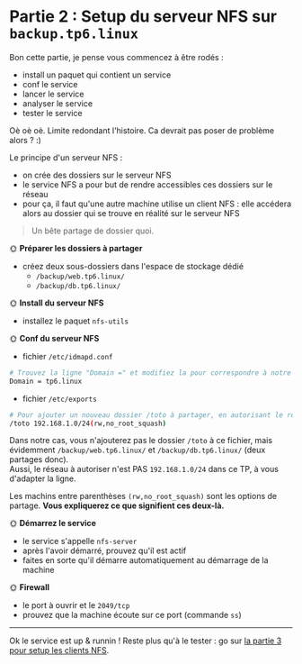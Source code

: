 # Partie 2 : Setup du serveur NFS sur `backup.tp6.linux`

Bon cette partie, je pense vous commencez à être rodés :

- install un paquet qui contient un service
- conf le service
- lancer le service
- analyser le service
- tester le service

Oè oè oè. Limite redondant l'histoire. Ca devrait pas poser de problème alors ? :)

Le principe d'un serveur NFS :

- on crée des dossiers sur le serveur NFS
- le service NFS a pour but de rendre accessibles ces dossiers sur le réseau
- pour ça, il faut qu'une autre machine utilise un client NFS : elle accédera alors au dossier qui se trouve en réalité sur le serveur NFS

> Un bête partage de dossier quoi.

🌞 **Préparer les dossiers à partager**

- créez deux sous-dossiers dans l'espace de stockage dédié
  - `/backup/web.tp6.linux/`
  - `/backup/db.tp6.linux/`

🌞 **Install du serveur NFS**

- installez le paquet `nfs-utils`

🌞 **Conf du serveur NFS**

- fichier `/etc/idmapd.conf`

```bash
# Trouvez la ligne "Domain =" et modifiez la pour correspondre à notre domaine :
Domain = tp6.linux
```

- fichier `/etc/exports`

```bash
# Pour ajouter un nouveau dossier /toto à partager, en autorisant le réseau `192.168.1.0/24` à l'utiliser
/toto 192.168.1.0/24(rw,no_root_squash)
```

Dans notre cas, vous n'ajouterez pas le dossier `/toto` à ce fichier, mais évidemment `/backup/web.tp6.linux/` et `/backup/db.tp6.linux/` (deux partages donc).  
Aussi, le réseau à autoriser n'est PAS `192.168.1.0/24` dans ce TP, à vous d'adapter la ligne.

Les machins entre parenthèses `(rw,no_root_squash)` sont les options de partage. **Vous expliquerez ce que signifient ces deux-là.**

🌞 **Démarrez le service**

- le service s'appelle `nfs-server`
- après l'avoir démarré, prouvez qu'il est actif
- faites en sorte qu'il démarre automatiquement au démarrage de la machine

🌞 **Firewall**

- le port à ouvrir et le `2049/tcp`
- prouvez que la machine écoute sur ce port (commande `ss`)

---

Ok le service est up & runnin ! Reste plus qu'à le tester : go sur [la partie 3 pour setup les clients NFS](./part3.md).
